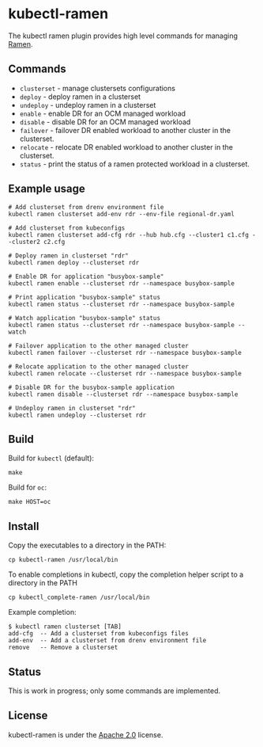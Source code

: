 <!--
SPDX-FileCopyrightText: The RamenDR authors
SPDX-License-Identifier: Apache-2.0
-->

# kubectl-ramen

The kubectl ramen plugin provides high level commands for managing
[Ramen](https://github.com/RamenDR/ramen).

## Commands

- `clusterset` - manage clustersets configurations
- `deploy` - deploy ramen in a clusterset
- `undeploy` - undeploy ramen in a clusterset
- `enable` - enable DR for an OCM managed workload
- `disable` - disable DR for an OCM managed workload
- `failover` - failover DR enabled workload to another cluster in the
  clusterset.
- `relocate` - relocate DR enabled workload to another cluster in the
  clusterset.
- `status` - print the status of a ramen protected workload in a
  clusterset.

## Example usage

```shell
# Add clusterset from drenv environment file
kubectl ramen clusterset add-env rdr --env-file regional-dr.yaml

# Add clusterset from kubeconfigs
kubectl ramen clusterset add-cfg rdr --hub hub.cfg --cluster1 c1.cfg --cluster2 c2.cfg

# Deploy ramen in clusterset "rdr"
kubectl ramen deploy --clusterset rdr

# Enable DR for application "busybox-sample"
kubectl ramen enable --clusterset rdr --namespace busybox-sample

# Print application "busybox-sample" status
kubectl ramen status --clusterset rdr --namespace busybox-sample

# Watch application "busybox-sample" status
kubectl ramen status --clusterset rdr --namespace busybox-sample --watch

# Failover application to the other managed cluster
kubectl ramen failover --clusterset rdr --namespace busybox-sample

# Relocate application to the other managed cluster
kubectl ramen relocate --clusterset rdr --namespace busybox-sample

# Disable DR for the busybox-sample application
kubectl ramen disable --clusterset rdr --namespace busybox-sample

# Undeploy ramen in clusterset "rdr"
kubectl ramen undeploy --clusterset rdr
```

## Build

Build for `kubectl` (default):

```shell
make
```

Build for `oc`:

```shell
make HOST=oc
```

## Install

Copy the executables to a directory in the PATH:

```shell
cp kubectl-ramen /usr/local/bin
```

To enable completions in kubectl, copy the completion helper script to a
directory in the PATH

```
cp kubectl_complete-ramen /usr/local/bin
```

Example completion:

```
$ kubectl ramen clusterset [TAB]
add-cfg  -- Add a clusterset from kubeconfigs files
add-env  -- Add a clusterset from drenv environment file
remove   -- Remove a clusterset
```

## Status

This is work in progress; only some commands are implemented.

## License

kubectl-ramen is under the [Apache 2.0](LICENSES/Apache-2.0.txt)
license.
